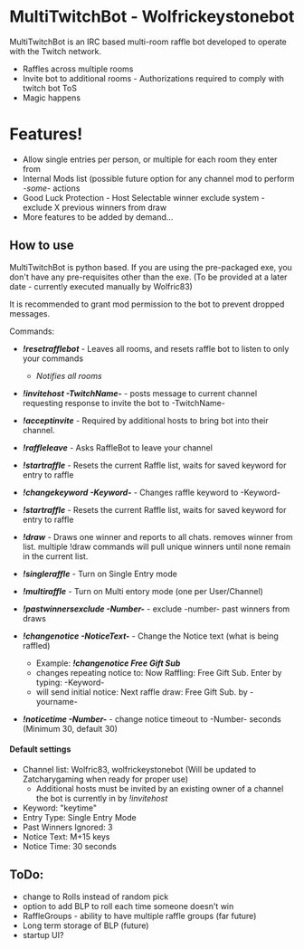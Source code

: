 # MultiTwitchBot - Wolfrickeystonebot

MultiTwitchBot is an IRC based multi-room raffle bot developed to operate with the Twitch network.

  - Raffles across multiple rooms
  - Invite bot to additional rooms - Authorizations required to comply with twitch bot ToS
  - Magic happens

# Features!

  - Allow single entries per person, or multiple for each room they enter from
  - Internal Mods list (possible future option for any channel mod to perform _-some-_ actions
  - Good Luck Protection - Host Selectable winner exclude system - exclude X previous winners from draw
  - More features to be added by demand...


## How to use

MultiTwitchBot is python based. If you are using the pre-packaged exe, you don't have any pre-requisites other than the exe. (To be provided at a later date - currently executed manually by Wolfric83)

It is recommended to grant mod permission to the bot to prevent dropped messages.


Commands:
* **_!resetrafflebot_** - Leaves all rooms, and resets raffle bot to listen to only your commands
    * _Notifies all rooms_
* **_!invitehost -TwitchName-_** - posts message to current channel requesting response to invite the bot to -TwitchName-
* **_!acceptinvite_** - Required by additional hosts to bring bot into their channel.
* **_!raffleleave_** - Asks RaffleBot to leave your channel
 
* **_!startraffle_** - Resets the current Raffle list, waits for saved keyword for entry to raffle
* **_!changekeyword -Keyword-_** - Changes raffle keyword to -Keyword-
* **_!startraffle_** - Resets the current Raffle list, waits for saved keyword for entry to raffle
* **_!draw_** - Draws one winner and reports to all chats. removes winner from list. multiple !draw commands will pull unique winners until none remain in the current list.
* **_!singleraffle_** - Turn on Single Entry mode
* **_!multiraffle_** - Turn on Multi entory mode (one per User/Channel)
* **_!pastwinnersexclude -Number-_** - exclude -number- past winners from draws
* **_!changenotice -NoticeText-_** - Change the Notice text (what is being raffled) 
    * Example: **_!changenotice Free Gift Sub_**
    * changes repeating notice to: Now Raffling: Free Gift Sub. Enter by typing: -Keyword-
    * will send initial notice: Next raffle draw: Free Gift Sub. by -yourname-
* **_!noticetime -Number-_** - change notice timeout to -Number- seconds (Minimum 30, default 30)

#### Default settings
* Channel list: Wolfric83, wolfrickeystonebot (Will be updated to Zatcharygaming when ready for proper use)
  * Additional hosts must be invited by an existing owner of a channel the bot is currently in by _!invitehost_
* Keyword: "keytime"
* Entry Type: Single Entry Mode
* Past Winners Ignored: 3
* Notice Text: M+15 keys
* Notice Time: 30 seconds

## ToDo:
* change to Rolls instead of random pick
* option to add BLP to roll each time someone doesn't win
* RaffleGroups - ability to have multiple raffle groups (far future)
* Long term storage of BLP (future)
* startup UI?
